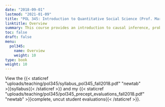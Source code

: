 ```yaml
---
date: "2018-09-01"
lastmod: "2021-01-09"
title: "POL 345: Introduction to Quantitative Social Science (Prof. Marc Ratkovic)"
linktitle: Overview
summary: This course provides an introduction to causal inference, probability theory, and statistical estimation, with applications to social science problems. It also introduces students to the bases of programming in R. I was teaching assistant for two sections. Student evaluations average: 5/5. 
toc: false
draft: false
menu:
  pol345:
    name: Overview
    weight: 10
type: book
weight: 10
---
```


View the {{< staticref "uploads/teaching/pol345/syllabus_pol345_fall2018.pdf" "newtab" >}}syllabus{{< /staticref >}} and my {{< staticref "uploads/teaching/pol345/pol345_precept_evaluations_fall2018.pdf" "newtab" >}}complete, uncut student evaluations{{< /staticref >}}.
